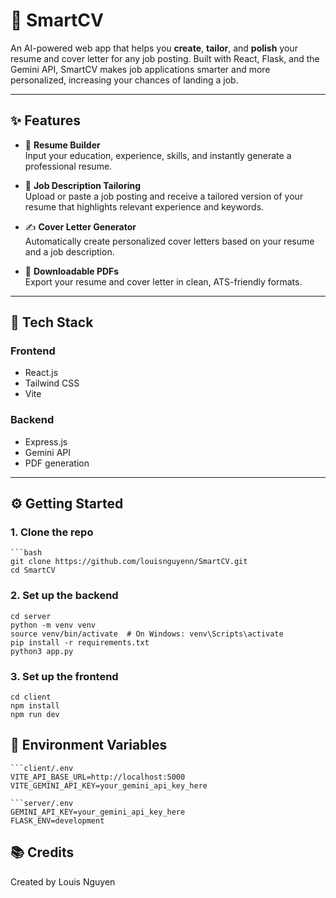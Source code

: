 # 🧠 SmartCV

An AI-powered web app that helps you **create**, **tailor**, and **polish** your resume and cover letter for any job posting. Built with React, Flask, and the Gemini API, SmartCV makes job applications smarter and more personalized, increasing your chances of landing a job.

---

## ✨ Features

- 📝 **Resume Builder**  
  Input your education, experience, skills, and instantly generate a professional resume.

- 🎯 **Job Description Tailoring**  
  Upload or paste a job posting and receive a tailored version of your resume that highlights relevant experience and keywords.

- ✍️ **Cover Letter Generator**  
  Automatically create personalized cover letters based on your resume and a job description.

- 📄 **Downloadable PDFs**  
  Export your resume and cover letter in clean, ATS-friendly formats.

---

## 🚀 Tech Stack

### Frontend
- React.js
- Tailwind CSS
- Vite

### Backend
- Express.js
- Gemini API
- PDF generation

---

## ⚙️ Getting Started

### 1. Clone the repo
    ```bash
    git clone https://github.com/louisnguyenn/SmartCV.git
    cd SmartCV

### 2. Set up the backend
    cd server
    python -m venv venv
    source venv/bin/activate  # On Windows: venv\Scripts\activate
    pip install -r requirements.txt
    python3 app.py

### 3. Set up the frontend
    cd client
    npm install
    npm run dev

## 🔑 Environment Variables
    ```client/.env
    VITE_API_BASE_URL=http://localhost:5000
    VITE_GEMINI_API_KEY=your_gemini_api_key_here

    ```server/.env
    GEMINI_API_KEY=your_gemini_api_key_here
    FLASK_ENV=development

## 📚 Credits
Created by Louis Nguyen  
